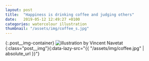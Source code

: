 ```yaml
---
layout: post
title:  "Happiness is drinking coffee and judging others"
date:   2019-05-12 12:49:27 +0100
categories: watercolour illustration
thumbnail: "/assets/img/coffee_s.jpg"
---
```

{:.post__img-container}
  ![illustration by Vincent Navetat](""){:class="post__img"}{:data-lazy-src="{{ "/assets/img/coffee.jpg" | absolute_url }}"}
